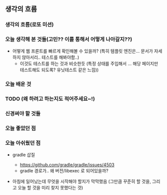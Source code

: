 # 

## 생각의 흐름


### 생각의 흐름(로또 미션)


### 오늘 생각해 본 것들(고민?? 이를 통해서 어떻게 나아갈지??)
- 어떻게 웹 프론트를 빠르게 확인해볼 수 있을까? (특히 템플릿 엔진은... 문서가 자세하지 않아서리.. 테스트를 해봐야함..)
    - 이것도 테스트를 하는 것과 비슷한듯 (특정 상태를 주입해서 ... 해당 페이지만 테스트해도 되도록? 유닛테스트 같은 느낌))

### 오늘 배운 것

### TODO (왜 하려고 하는지도 적어주세요~!)


### 신경써야 할 것들




### 오늘 좋았던 점

### 오늘 아쉬웠던 점
- gradle 삽질
    - https://github.com/gradle/gradle/issues/4503
    - gradle 경로가.. 왜 버전/libexec 로 되어있을까?

- 아침에 일어났는데 무엇을 시작해야 할지가 막막했음 (그만큼 꾸준히 할 것을, 그리고 오늘 할 것을 미리 찾지 못했다는 것)

